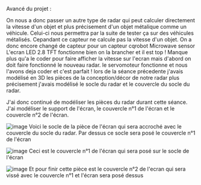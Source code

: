 
Avancé du projet :

On nous a donc passer un autre type de radar qui peut calculer directement la vitesse d'un objet et plus précisement d'un objet métalique comme un véhicule. Celui-ci 
nous permettra par la suite de tester ça sur des véhicules métalisés. Cepandant ce capteur ne calcule pas la vitesse d'un objet.
On a donc encore changé de capteur pour un capteur cqrobot Microwave sensor
L'ecran LED 2.8 TFT fonctionne bien on la brancher et il est top ! Manque plus qu'a le coder pour faire afficher la vitesse sur l'ecran mais d'abord on doit faire 
fonctionné le nouveau radar.
le servomoteur fonctionne et nous l'avons deja coder et c'est parfait !
lors de la séance précedente j'avais modélisé en 3D les pièces de la conception/décor de notre radar plus précisement j'avais modélisé le socle du radar et le couvercle 
du socle du radar. 

J'ai donc continué de modéliser les pièces du radar durant cette séance.
J'ai modéliser le support de l'écran, le couvercle n°1 de l'écran et le couvercle n°2 de l'écran.


![image](https://user-images.githubusercontent.com/120555915/216025816-4d609a15-7ca2-47e8-94f0-c86179bc1ce5.png)
Voici le socle de la pièce de l'écran qui sera accroché avec le couvercle du socle du radar. Par dessus ce socle sera posé le couvercle n°1 de l'écran 

![image](https://user-images.githubusercontent.com/120555915/216026401-ce583caf-2a74-4237-ac76-415d3a1f294a.png)
Ceci est le couvercle n°1 de l'écran qui sera posé sur le socle de l'écran

![image](https://user-images.githubusercontent.com/120555915/216026782-7ec3394e-c4f9-4dc8-8e68-3bce2519017d.png)
Et pour finir cette pièce est le couvercle n°2 de l'ecran qui sera vissé avec le couvercle n°1 et l'écran sera posé dessus
